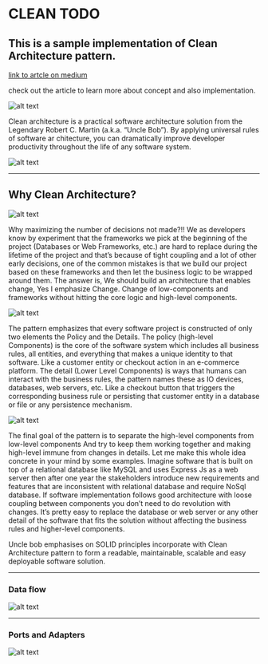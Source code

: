 # CLEAN TODO

## This is a sample implementation of Clean Architecture pattern.

[link to artcle on medium](https://bit.ly/2YjfpB9)

check out the article to learn more about concept and also implementation.

![alt text](https://miro.medium.com/max/1400/0*92PWr5yl15J-VlO1.jpg)


Clean architecture is a practical software architecture solution from the Legendary Robert C. Martin (a.k.a. “Uncle Bob”). By applying universal rules of software ar
chitecture, you can dramatically improve developer productivity throughout the life of any software system.

![alt text](https://miro.medium.com/max/201/0*WTZVIGsdexDjOi6X.png)

---
## Why Clean Architecture?

![alt text](https://miro.medium.com/max/1400/1*HdtyTdPc1fE-YygMn78Mbg.png)

Why maximizing the number of decisions not made?!! We as developers know by experiment that the frameworks we pick at the beginning of the project (Databases or Web Frameworks, etc.) are hard to replace during the lifetime of the project and that’s because of tight coupling and a lot of other early decisions, one of the common mistakes is that we build our project based on these frameworks and then let the business logic to be wrapped around them.
The answer is, We should build an architecture that enables change, Yes I emphasize Change. Change of low-components and frameworks without hitting the core logic and high-level components.

![alt text](https://miro.medium.com/max/1400/1*hKFW9pNSZRgDvujOq6vFVQ.png)

The pattern emphasizes that every software project is constructed of only two elements the Policy and the Details.
The policy (high-level Components) is the core of the software system which includes all business rules, all entities, and everything that makes a unique identity to that software. Like a customer entity or checkout action in an e-commerce platform.
The detail (Lower Level Components) is ways that humans can interact with the business rules, the pattern names these as IO devices, databases, web servers, etc. Like a checkout button that triggers the corresponding business rule or persisting that customer entity in a database or file or any persistence mechanism.

![alt text](https://miro.medium.com/max/1400/1*ixCtW9jx-1zbHITz9Kgfeg.png)

The final goal of the pattern is to separate the high-level components from low-level components And try to keep them working together and making high-level immune from changes in details.
Let me make this whole idea concrete in your mind by some examples. Imagine software that is built on top of a relational database like MySQL and uses Express Js as a web server then after one year the stakeholders introduce new requirements and features that are inconsistent with relational database and require NoSql database. If software implementation follows good architecture with loose coupling between components you don’t need to do revolution with changes. It’s pretty easy to replace the database or web server or any other detail of the software that fits the solution without affecting the business rules and higher-level components.

Uncle bob emphasises on SOLID principles incorporate with Clean Architecture pattern to form a readable, maintainable, scalable and easy deployable software solution.

---

### Data flow
![alt text](https://miro.medium.com/max/1068/1*jz0aVf55ln96Cct7k2xMRQ.png)

---

### Ports and Adapters
![alt text](https://miro.medium.com/max/1086/1*av_Qbnk_uBxa2YFnpVl0yg.png)


